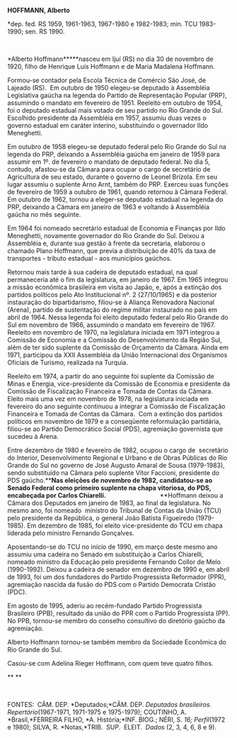 **HOFFMANN, Alberto**

\*dep. fed. RS 1959, 1961-1963, 1967­-1980 e 1982-1983; min. TCU
1983-1990; sen. RS 1990.

 

*Alberto Hoffmann*****nasceu em Ijuí (RS) no dia 30 de novembro de 1920,
filho de Hen­rique Luís Hoffmann e de Maria Madalena Hoffmann.

Formou-se contador pela Escola Técnica de Comércio São José, de Lajeado
(RS).  Em outubro de 1950 elegeu-se deputado à Assembléia Legislativa
gaúcha na legenda do Partido de Representação Popular (PRP), assumindo o
mandato em fevereiro de 1951. Reeleito em outubro de 1954, foi o
deputado estadual mais votado de seu partido no Rio Grande do Sul.
Escolhido presidente da Assembléia em 1957, assumiu duas vezes o governo
estadual em caráter interino, substi­tuindo o governador Ildo
Meneghetti.

Em outubro de 1958 elegeu-se deputado federal pelo Rio Grande do Sul na
legenda do PRP, deixando a Assembléia gaúcha em janeiro de 1959 para
assumir em 1º. de feve­reiro o mandato de deputado federal. No dia 5,
contudo, afastou-se da Câmara para ocupar o cargo de secretário de
Agricultura de seu es­tado, durante o governo de Leonel Brizola. Em seu
lugar assumiu o suplente Arno Arnt, também do PRP. Exerceu suas funções
de fevereiro de 1959 a outubro de 1961, quando retornou à Câma­ra
Federal. Em outubro de 1962, tornou a eleger-se deputado estadual na
legenda do PRP, deixando a Câmara em janeiro de 1963 e voltando à
Assembléia gaúcha no mês se­guinte.

Em 1964 foi nomeado secretário estadual de Economia e Finanças por Ildo
Meneghetti, novamente governador do Rio Grande do Sul. Deixou a
Assembléia e, durante sua gestão à frente da secretaria, elaborou o
chamado Plano Hoffmann, que previa a distribuição de 40% da taxa de
transportes - tributo esta­dual - aos municípios gaúchos.

Retornou mais tarde à sua cadeira de deputado estadual, na qual
permaneceria até o fim da legislatura, em janeiro de 1967. Em 1965
integrou a missão econômica brasileira em visita ao Japão, e, após a
extinção dos partidos políticos pelo Ato Institucional nº. 2
(27/10/1965) e da posterior instauração do bipartidarismo, filiou-se à
Aliança Renovadora Nacional (Arena), partido de sustentação do regime
militar instaurado no país em abril de 1964. Nessa legenda foi eleito
de­putado federal pelo Rio Grande do Sul em no­vembro de 1966, assumindo
o mandato em fevereiro de 1967. Reeleito em novembro de 1970, na
legislatura iniciada em 1971 integrou a Comissão de Economia e a
Comissão do Desenvolvimento da Região Sul, além de ter sido suplente da
Comissão de Orçamento da Câmara. Ainda em 1971, participou da XXII
Assembléia da União Internacional dos Orga­nismos Oficiais de Turismo,
realizada na Turquia.

Reeleito em 1974, a partir do ano seguinte foi suplente da Comissão de
Minas e Energia, vice-presidente da Comissão de Economia e presidente da
Comissão de Fiscalização Finan­ceira e Tomada de Contas da Câmara.
Eleito mais uma vez em novembro de 1978, na legis­latura iniciada em
fevereiro do ano seguinte continuou a integrar a Comissão de
Fiscaliza­ção Financeira e Tomada de Contas da Câ­mara.  Com a extinção
dos partidos políticos em novembro de 1979 e a conseqüente refor­mulação
partidária, filiou-se ao Partido De­mocrático Social (PDS), agremiação
governis­ta que sucedeu à Arena.

Entre dezembro de 1980 e fevereiro de 1982, ocupou o cargo de 
secretário do Interior, Desenvolvimento Regional e Urbano e de Obras
Públicas do Rio Grande do Sul no governo de José Augusto Amaral de Sousa
(1979-1983), sendo substituído na Câmara pelo suplente Vítor Faccioni,
presidente do PDS gaúcho.****Nas eleições de no­vembro de 1982,
candidatou-se ao Senado Fe­deral como primeiro suplente na chapa
vitoriosa, do PDS, encabeçada por Carlos
Chiarelli.**                               **Hoffmann deixou a Câmara
dos Deputados em janeiro de 1983, ao final da legislatura. No mesmo ano,
foi nomeado  ministro do Tribunal de Contas da União (TCU) pelo
presidente da República, o general João Batista Figueiredo (1979-1985).
Em dezembro de 1985, foi eleito vice-presidente do TCU em chapa liderada
pelo ministro Fernando Gonçalves.

Aposentando-se do TCU no início de 1990, em março deste mesmo ano
assumiu uma cadeira no Senado em substituição a Carlos Chiarelli,
nomeado ministro da Educação pelo presidente Fernando Collor de Melo
(1990-1992). Deixou a cadeira de senador em dezembro de 1990 e, em abril
de 1993, foi um dos fundadores do Partido Progressista Reformador (PPR),
agremiação nascida da fusão do PDS com o Partido Democrata Cristão
(PDC).

Em agosto de 1995, aderiu ao recém-fundado Partido Progressista
Brasileiro (PPB), resultado da união do PPR com o Partido Progressista
(PP). No PPB, tornou-se membro do conselho consultivo do diretório
gaúcho da agremiação.

Alberto Hoffmann tornou-se também membro da Sociedade Econômica do Rio
Grande do Sul.

Casou-se com Adelina Rieger Hoffmann, com quem teve quatro filhos.

** **

 

FONTES:  CÂM. DEP. *Deputados;*CÂM. DEP. *Deputados brasileiros. 
Repertório*(1967-1971, 1971-1975 e 1975-1979); COUTINHO, A.
*Brasil,*FERREIRA FILHO, *A. História;*INF. BIOG.; NÉRI, S. *16;
Perfil*(1972 e 1980); SILVA, R. *Notas,*TRIB.  SUP.  ELEIT.  *Dados* (2,
3, 4, 6, 8 e 9).

 

 

 
